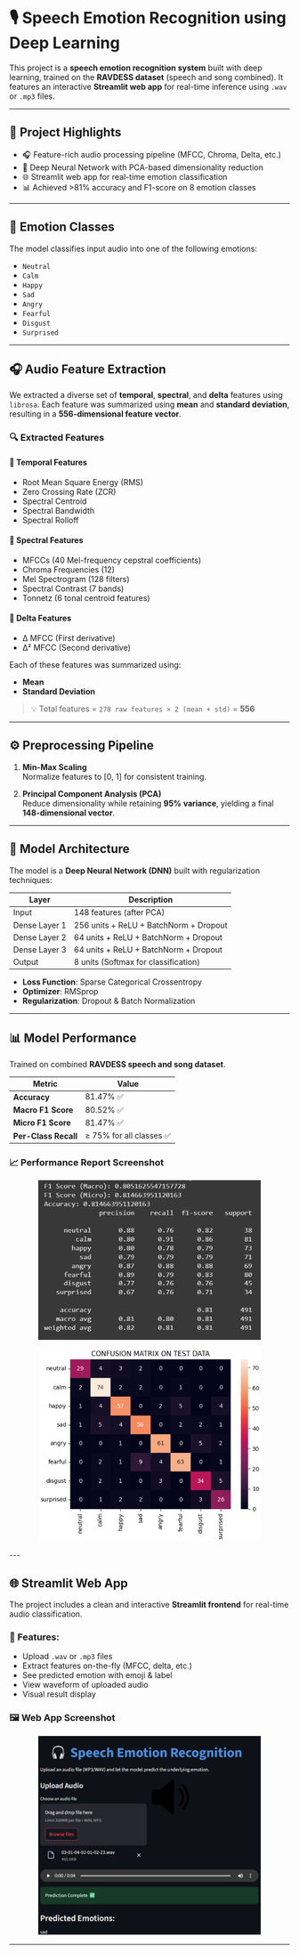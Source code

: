 # 🎙️ Speech Emotion Recognition using Deep Learning

This project is a **speech emotion recognition system** built with deep learning, trained on the **RAVDESS dataset** (speech and song combined). It features an interactive **Streamlit web app** for real-time inference using `.wav` or `.mp3` files.

---

## 🚀 Project Highlights

- 🎧 Feature-rich audio processing pipeline (MFCC, Chroma, Delta, etc.)
- 🧠 Deep Neural Network with PCA-based dimensionality reduction
- 🌐 Streamlit web app for real-time emotion classification
- 📊 Achieved >81% accuracy and F1-score on 8 emotion classes

---

## 🧪 Emotion Classes

The model classifies input audio into one of the following emotions:

- `Neutral`
- `Calm`
- `Happy`
- `Sad`
- `Angry`
- `Fearful`
- `Disgust`
- `Surprised`

---

## 🎧 Audio Feature Extraction

We extracted a diverse set of **temporal**, **spectral**, and **delta** features using `librosa`. Each feature was summarized using **mean** and **standard deviation**, resulting in a **556-dimensional feature vector**.

### 🔍 Extracted Features

#### 🔹 Temporal Features
- Root Mean Square Energy (RMS)
- Zero Crossing Rate (ZCR)
- Spectral Centroid
- Spectral Bandwidth
- Spectral Rolloff

#### 🔹 Spectral Features
- MFCCs (40 Mel-frequency cepstral coefficients)
- Chroma Frequencies (12)
- Mel Spectrogram (128 filters)
- Spectral Contrast (7 bands)
- Tonnetz (6 tonal centroid features)

#### 🔹 Delta Features
- Δ MFCC (First derivative)
- Δ² MFCC (Second derivative)

Each of these features was summarized using:
- **Mean**
- **Standard Deviation**

> 💡 Total features = `278 raw features × 2 (mean + std)` = **556**

---

## ⚙️ Preprocessing Pipeline

1. **Min-Max Scaling**  
   Normalize features to [0, 1] for consistent training.

2. **Principal Component Analysis (PCA)**  
   Reduce dimensionality while retaining **95% variance**, yielding a final **148-dimensional vector**.

---

## 🧠 Model Architecture

The model is a **Deep Neural Network (DNN)** built with regularization techniques:

| Layer        | Description                                  |
|--------------|----------------------------------------------|
| Input        | 148 features (after PCA)                     |
| Dense Layer 1| 256 units + ReLU + BatchNorm + Dropout       |
| Dense Layer 2| 64 units + ReLU + BatchNorm + Dropout        |
| Dense Layer 3| 64 units + ReLU + BatchNorm + Dropout        |
| Output       | 8 units (Softmax for classification)         |

- **Loss Function**: Sparse Categorical Crossentropy  
- **Optimizer**: RMSprop  
- **Regularization**: Dropout & Batch Normalization

---

## 📊 Model Performance

Trained on combined **RAVDESS speech and song dataset**.

| Metric              | Value     |
|---------------------|-----------|
| **Accuracy**        | 81.47% ✅ |
| **Macro F1 Score**  | 80.52% ✅ |
| **Micro F1 Score**  | 81.47% ✅ |
| **Per-Class Recall**| ≥ 75% for all classes ✅ |

### 📈 Performance Report Screenshot

<p align="center">
  <img src="Images/Screenshot_performance.png" width="400" alt="Model performance metrics">
</p>
<p align="center">
  <img src="Images/Screenshot_cm.png" width="400" alt="Model performance metrics">
</p>
---

## 🌐 Streamlit Web App

The project includes a clean and interactive **Streamlit frontend** for real-time audio classification.

### 🔧 Features:
- Upload `.wav` or `.mp3` files
- Extract features on-the-fly (MFCC, delta, etc.)
- See predicted emotion with emoji & label
- View waveform of uploaded audio
- Visual result display

### 🖼️ Web App Screenshot

<p align="center">
  <img src="Images/Screenshot.png" width="400" alt="Streamlit app interface">
</p>

---


